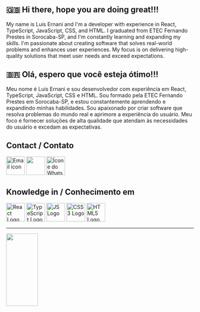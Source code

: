 ## 🇬🇧 Hi there, hope you are doing great!!!

My name is Luis Ernani and I'm a developer with experience in React, TypeScript, JavaScript, CSS, and HTML. I graduated from ETEC Fernando Prestes in Sorocaba-SP, and I'm constantly learning and expanding my skills. I'm passionate about creating software that solves real-world problems and enhances user experiences. My focus is on delivering high-quality solutions that meet user needs and exceed expectations.


## 🇧🇷 Olá, espero que você esteja ótimo!!!

Meu nome é Luis Ernani e sou desenvolvedor com experiência em React, TypeScript, JavaScript, CSS e HTML. Sou formado pela ETEC Fernando Prestes em Sorocaba-SP, e estou constantemente aprendendo e expandindo minhas habilidades. Sou apaixonado por criar software que resolva problemas do mundo real e aprimore a experiência do usuário. Meu foco é fornecer soluções de alta qualidade que atendam às necessidades do usuário e excedam as expectativas.


## Contact / Contato
<div>
    <p align="left">
        <a href="mailto:luisernani87@gmail.com"><img src="https://cdn-icons-png.flaticon.com/512/732/732200.png" alt="Email icon" width="50" height="50"/></a>    
        <a href="https://www.linkedin.com/in/luis-ernani-533ab09a/" target="_blank"><img src="https://cdn.jsdelivr.net/gh/devicons/devicon/icons/linkedin/linkedin-original.svg" height="50" width="50"></a>
        <a href="https://api.whatsapp.com/send?phone=5515991286508"><img src="https://cdn-icons-png.flaticon.com/512/2111/2111728.png" alt="Ícone do WhatsApp" width="50" height="50"/></a>
    </p>
</div>

## Knowledge in / Conhecimento em
<div>
    <p align="left">
        <img src="https://cdn.jsdelivr.net/gh/devicons/devicon/icons/react/react-original.svg" alt="React Logo" height="50" width="50">        
        <img src="https://cdn.jsdelivr.net/gh/devicons/devicon/icons/typescript/typescript-original.svg" alt="TypeScript Logo" height="50" width="50">
        <img src="https://cdn.jsdelivr.net/gh/devicons/devicon/icons/javascript/javascript-original.svg" alt="JS Logo" height="50" width="50">        
        <img src="https://cdn.jsdelivr.net/gh/devicons/devicon/icons/css3/css3-original.svg" alt="CSS3 Logo" height="50" width="50">
        <img src="https://cdn.jsdelivr.net/gh/devicons/devicon/icons/html5/html5-original.svg" alt="HTML5 Logo" height="50" width="50">
    </p>
</div>
<hr>
<img width="41%" height="195px" src="https://github-readme-stats.vercel.app/api/top-langs/?username=luisernani&layout=compact&hide_border=true&title_color=00bfbf&text_color=00bfbf&bg_color=0d1117" />



